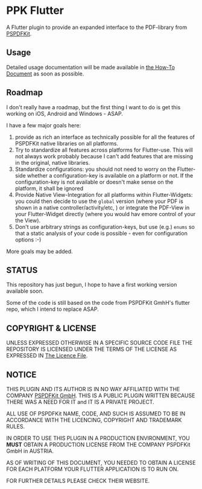 # PPK Flutter

A Flutter plugin to provide an expanded interface to the PDF-library from [PSPDFKit](https://pspdfkit.com).

## Usage

Detailed usage documentation will be made available in [the How-To Document](HOW-TO.md) as soon as possible.

## Roadmap

I don't really have a roadmap, but the first thing I want to do is get this working on iOS, Android and
Windows - ASAP.

I have a few major goals here:

1. provide as rich an interface as technically possible for all the features of PSPDFKit native libraries on all platforms.
2. Try to standardize all features across platforms for Flutter-use. This will not always work probably because I can't add features that are missing in the original, native libraries.
3. Standardize configurations: you should not need to worry on the Flutter-side whether a configuration-key is available on a platform or not. If the configuration-key is not available or doesn't make sense on the platform, it shall be ignored
4. Provide Native View-Integration for all platforms within Flutter-Widgets: you could then decide to use the `global` version
   (where your PDF is shown in a native controller/activity/etc, ) or integrate the PDF-View in your Flutter-Widget directly (where
   you would hav emore control of your the View).
5. Don't use arbitrary strings as configuration-keys, but use (e.g.) `enums` so that a static analysis of your code is possible -
   even for configuration options :-)

More goals may be added.

## STATUS
This repository has just begun, I hope to have a first working version available soon.

Some of the code is still based on the code from PSPDFKit GmhH's flutter repo, which I intend to replace ASAP.

## COPYRIGHT & LICENSE

UNLESS EXPRESSED OTHERWISE IN A SPECIFIC SOURCE CODE FILE THE
REPOSITORY IS LICENSED UNDER THE TERMS OF THE LICENSE AS EXPRESSED IN
[The Licence File](LICENSE.txt).

## NOTICE

THIS PLUGIN AND ITS AUTHOR IS IN NO WAY AFFILIATED WITH THE COMPANY [PSPDFKit GmbH](https://pspdfkit.com/). THIS IS
A PUBLIC PLUGIN WRITTEN BECAUSE THERE WAS A NEED FOR IT and IT IS A PRIVATE PROJECT.

ALL USE OF PSPDFKit NAME, CODE, AND SUCH IS ASSUMED TO BE IN ACCORDANCE WITH THE LICENCING,
COPYRIGHT AND TRADEMARK RULES.

IN ORDER TO USE THIS PLUGIN IN A PRODUCTION ENVIRONMENT, YOU **MUST** OBTAIN A PRODUCTION
LICENSE FROM THE COMPANY PSPDFKit GmbH in AUSTRIA.

AS OF WRITING OF THIS DOCUMENT, YOU NEEDED TO OBTAIN A LICENSE FOR EACH PLATFORM YOUR
FLUTTER APPLICATION IS TO RUN ON.

FOR FURTHER DETAILS PLEASE CHECK THEIR WEBSITE.

